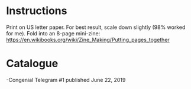 # Instructions
Print on US letter paper. For best result, scale down slightly (98% worked for me). Fold into an 8-page mini-zine: https://en.wikibooks.org/wiki/Zine_Making/Putting_pages_together

# Catalogue
-Congenial Telegram #1 published June 22, 2019
